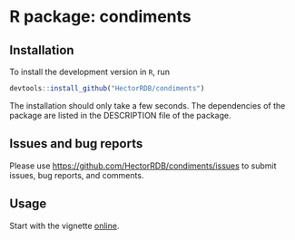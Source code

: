 # R package: condiments

## Installation

To install the development version in `R`, run 

```r
devtools::install_github("HectorRDB/condiments")
```

The installation should only take a few seconds.
The dependencies of the package are listed in the DESCRIPTION file of the package.

## Issues and bug reports

Please use https://github.com/HectorRDB/condiments/issues to submit issues, bug reports, and comments.

## Usage 

Start with the vignette [online](https://hectorrdb.github.io/condiments/articles/condiments.html).
